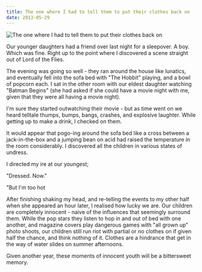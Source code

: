 ```yaml
---
title: The one where I had to tell them to put their clothes back on
date: 2013-05-29
---
```


![The one where I had to tell them to put their clothes back on](https://source.unsplash.com/2aFp6EWWs58/1600x900)

Our younger daughters had a friend over last night for a sleepover. A boy. Which was fine. Right up to the point where I discovered a scene straight out of Lord of the Flies.

The evening was going so well - they ran around the house like lunatics, and eventually fell into the sofa bed with "The Hobbit" playing, and a bowl of popcorn each. I sat in the other room with our eldest daughter watching "Batman Begins" (she had asked if she could have a movie night with me, given that they were all having a movie night).

I'm sure they started outwatching their movie - but as time went on we heard telltale thumps, bumps, bangs, crashes, and explosive laughter. While getting up to make a drink, I checked on them.

It would appear that pogo-ing around the sofa bed like a cross between a jack-in-the-box and a jumping bean on acid had raised the temperature in the room considerably. I discovered all the children in various states of undress.

I directed my ire at our youngest;

"Dressed. Now."

"But I'm too hot 

After finishing shaking my head, and re-telling the events to my other half when she appeared an hour later, I realised how lucky we are. Our children are completely innocent - naive of the influences that seemingly surround them. While the pop stars they listen to hop in and out of bed with one another, and magazine covers play dangerous games with "all grown up" photo shoots, our children still run riot with partial or no clothes on if given half the chance, and think nothing of it. Clothes are a hindrance that get in the way of water slides on summer afternoons.

Given another year, these moments of innocent youth will be a bittersweet memory.